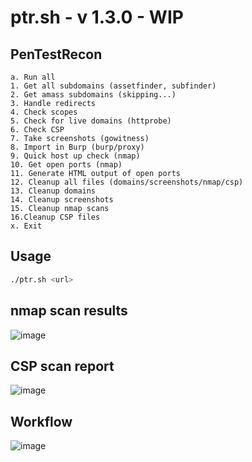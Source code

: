 # ptr.sh - v 1.3.0 - WIP
## PenTestRecon
```
a. Run all
1. Get all subdomains (assetfinder, subfinder)
2. Get amass subdomains (skipping...)
3. Handle redirects
4. Check scopes
5. Check for live domains (httprobe)
6. Check CSP
7. Take screenshots (gowitness)
8. Import in Burp (burp/proxy)
9. Quick host up check (nmap)
10. Get open ports (nmap)
11. Generate HTML output of open ports
12. Cleanup all files (domains/screenshots/nmap/csp)
13. Cleanup domains
14. Cleanup screenshots
15. Cleanup nmap scans
16.Cleanup CSP files
x. Exit
```

## Usage
```bash
./ptr.sh <url>
```
## nmap scan results
![image](https://github.com/user-attachments/assets/46a31c23-8a03-4460-9828-a8539bef7938)

## CSP scan report
![image](https://github.com/user-attachments/assets/d3e9643c-321e-42ff-a239-13f25f3cf0a1)

## Workflow
![image](https://github.com/user-attachments/assets/2cae0dbb-ca35-4e21-b9ad-5a5e4af4e4b0)


